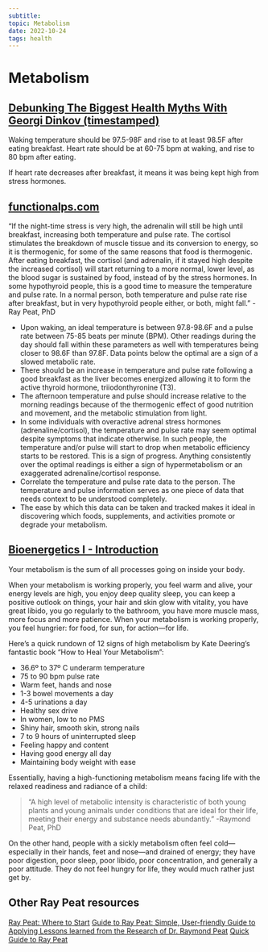 ```yaml
---
subtitle:
topic: Metabolism
date: 2022-10-24
tags: health
---
```

# Metabolism
## [Debunking The Biggest Health Myths With Georgi Dinkov (timestamped)](https://youtu.be/vgqbaubsQd4?t=2804)

Waking temperature should be 97.5-98F and rise to at least 98.5F after eating breakfast.
Heart rate should be at 60-75 bpm at waking, and rise to 80 bpm after eating.

If heart rate decreases after breakfast, it means it was being kept high from stress hormones.

## [functionalps.com](https://www.functionalps.com/blog/2012/11/19/temperature-and-pulse-basics-monthly-log/)

“If the night-time stress is very high, the adrenalin will still be high until breakfast, increasing both temperature and pulse rate. The cortisol stimulates the breakdown of muscle tissue and its conversion to energy, so it is thermogenic, for some of the same reasons that food is thermogenic. After eating breakfast, the cortisol (and adrenalin, if it stayed high despite the increased cortisol) will start returning to a more normal, lower level, as the blood sugar is sustained by food, instead of by the stress hormones. In some hypothyroid people, this is a good time to measure the temperature and pulse rate. In a normal person, both temperature and pulse rate rise after breakfast, but in very hypothyroid people either, or both, might fall.” -Ray Peat, PhD

- Upon waking, an ideal temperature is between 97.8-98.6F and a pulse rate between 75-85 beats per minute (BPM). Other readings during the day should fall within these parameters as well with temperatures being closer to 98.6F than 97.8F. Data points below the optimal are a sign of a slowed metabolic rate.
- There should be an increase in temperature and pulse rate following a good breakfast as the liver becomes energized allowing it to form the active thyroid hormone, triiodonthyronine (T3).
- The afternoon temperature and pulse should increase relative to the morning readings because of the thermogenic effect of good nutrition and movement, and the metabolic stimulation from light.
- In some individuals with overactive adrenal stress hormones (adrenaline/cortisol), the temperature and pulse rate may seem optimal despite symptoms that indicate otherwise. In such people, the temperature and/or pulse will start to drop when metabolic efficiency starts to be restored. This is a sign of progress. Anything consistently over the optimal readings is either a sign of hypermetabolism or an exaggerated adrenaline/cortisol response.
- Correlate the temperature and pulse rate data to the person. The temperature and pulse information serves as one piece of data that needs context to be understood completely.
- The ease by which this data can be taken and tracked makes it ideal in discovering which foods, supplements, and activities promote or degrade your metabolism.

## [Bioenergetics I - Introduction](https://impero.substack.com/p/bioenergetics-i-introduction)

Your metabolism is the sum of all processes going on inside your body.

When your metabolism is working properly, you feel warm and alive, your energy levels are high, you enjoy deep quality sleep, you can keep a positive outlook on things, your hair and skin glow with vitality, you have great libido, you go regularly to the bathroom, you have more muscle mass, more focus and more patience. When your metabolism is working properly, you feel hungrier: for food, for sun, for action—for life.

Here’s a quick rundown of 12 signs of high metabolism by Kate Deering’s fantastic book “How to Heal Your Metabolism”:

- 36.6º to 37º C underarm temperature
- 75 to 90 bpm pulse rate
- Warm feet, hands and nose
- 1-3 bowel movements a day
- 4-5 urinations a day
- Healthy sex drive
- In women, low to no PMS
- Shiny hair, smooth skin, strong nails
- 7 to 9 hours of uninterrupted sleep
- Feeling happy and content
- Having good energy all day
- Maintaining body weight with ease

Essentially, having a high-functioning metabolism means facing life with the relaxed readiness and radiance of a child:

> “A high level of metabolic intensity is characteristic of both young plants and young animals under conditions that are ideal for their life, meeting their energy and substance needs abundantly.” 
> -Raymond Peat, PhD

On the other hand, people with a sickly metabolism often feel cold—especially in their hands, feet and nose—and drained of energy; they have poor digestion, poor sleep, poor libido, poor concentration, and generally a poor attitude. They do not feel hungry for life, they would much rather just get by.


## Other Ray Peat resources
[Ray Peat: Where to Start](https://impero.substack.com/p/bioenergetics-i-introduction)
[Guide to Ray Peat: Simple, User-friendly Guide to Applying Lessons learned from the Research of Dr. Raymond Peat](https://raypeatforum.com/community/threads/guide-to-ray-peat-simple-user-friendly-guide-to-applying-lessons-learned-from-the-research-of-rp.27020/)
[Quick Guide to Ray Peat](https://sonofsaturn.com/quick-guide-to-ray-peat/)